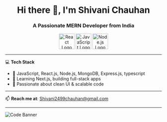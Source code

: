 <h1 align="center">Hi there 👋, I'm Shivani Chauhan</h1>
<h3 align="center">A Passionate MERN Developer from India</h3>

<p align="center">
  <img src="https://cdn.jsdelivr.net/gh/devicons/devicon/icons/react/react-original.svg" alt="React Logo" width="50" />
  <img src="https://cdn.jsdelivr.net/gh/devicons/devicon/icons/javascript/javascript-original.svg" alt="JavaScript Logo" width="50" />
  <img src="https://cdn.jsdelivr.net/gh/devicons/devicon/icons/nodejs/nodejs-original.svg" alt="Node.js Logo" width="50" />
</p>

---

💻 **Tech Stack**

- 🔹 JavaScript, React.js, Node.js, MongoDB, Express.js, typescript
- 🔹 Learning Next.js, building full-stack apps  
- 🔹 Passionate about clean UI & scalable code  

---

📫 **Reach me at**: Shivani2499chauhan@gmail.com

---

![Code Banner](https://readme-typing-svg.herokuapp.com/?lines=Shivani+Chauhan+-+Mern+Stack+Developer;React+%7C+Next+%7C+Node+%7C+MongoDB&center=true&width=500&height=45)

